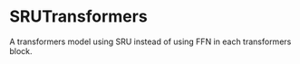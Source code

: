 # SRUTransformers

A transformers model using SRU instead of using FFN in each transformers block.

